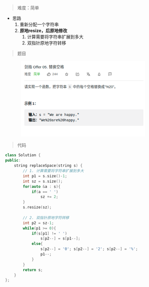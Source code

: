 > 难度：简单
- 思路
  1. 重新分配一个字符串
  2. **原地resize，后原地修改**
     1.  计算需要将字符串扩展到多大
     2.  双指针原地字符转移


> 题目

<div align="center" style="zoom:80%"><img src="./pic/5-1.png"></div>


> 代码
```cpp
class Solution {
public:
    string replaceSpace(string s) {
        // 1. 计算需要将字符串扩展到多大
        int p1 = s.size()-1;
        int sz = s.size();
        for(auto &a : s){
            if(a == ' ')
                sz += 2;
        }
        s.resize(sz);

        // 2. 双指针原地字符转移
        int p2 = sz-1;
        while(p1 >= 0){
            if(s[p1] != ' ')
                s[p2--] = s[p1--];
            else{
                s[p2--] = '0'; s[p2--] = '2'; s[p2--] = '%';
                p1--;
            }
        }
        return s;
    }
};
```